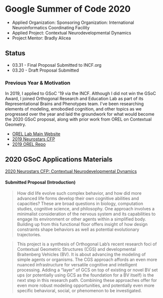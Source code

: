 # Google Summer of Code 2020

- Applied Organization: Sponsoring Organization: International Neuroinformatics Coordinating Facility  
- Applied Project: Contextual Neurodevelopmental Dynamics 
- Project Mentor: Bradly Alicea


## Status
- 03.31 - Final Proposal Submitted to INCF.org
- 03.20 - Draft Proposal Submitted

### Previous Year & Motivation
In 2019, I applied to GSoC '19 via the INCF. Although I did not win the GSoC Award, I joined Orthogonal Research and Education Lab as part of its Representational Brains and Phenotypes team. I've been researching elements of modeling, emobodied cognition, and other topics as we progressed over the year and laid the groundwork for what would become the 2020 GSoC proposal, along with prior work from OREL on Contextual Geometry. 
- [OREL Lab Main Website](https://representational-brains-phenotypes.weebly.com/)
- [2019 Neurostars CFP](https://neurostars.org/t/gsoc-project-idea-15-modeling-neural-development-with-braitenberg-vehicles/3385)
- [2019 OREL Repo](https://github.com/Orthogonal-Research-Lab/GSoC-Braitenberg-Vehicles)

## 2020 GSoC Applications Materials
[2020 Neurostars CFP: Contextual Neurodevelopmental Dynamics](https://neurostars.org/t/gsoc-2020-project-idea-16-contextual-neurodevelopmental-dynamics/5754)

#### Submitted Proposal (Introduction)
> How did life evolve such complex behavior, and how did more advanced life forms develop their own cognitive abilities and capacities? These are broad questions in biology, computation studies, cognitive science, and philosophy. One approach involves a minimalist consideration of the nervous system and its capabilities to engage its environment or other agents within a simplified body. Building up from this functional floor offers insight of how design constraints shape behaviors as well as potential evolutionary trajectories.

> This project is a synthesis of Orthogonal Lab’s recent research foci of Contextual Geometric Structures (CGS) and developmental Braitenberg Vehicles (BV). It is about advancing the modeling of simple agents or organisms. The CGS approach affords an even more nuanced infrastructure for versatile cognitive and intelligent processing. Adding a “layer” of GCS on top of existing or novel BV set ups (or potentially using GCS as the foundation for a BV itself) is the next step in this research path. Combining these approaches offer for even more robust modeling opportunities, and potentially even more specific behavioral, social, or phenomenon to be investigated.
